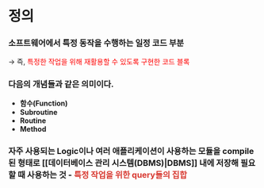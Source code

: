 # 정의
### 소프트웨어에서 특정 동작을 수행하는 일정 코드 부분
→ 즉, <font color="#ff0000">특정한 작업을 위해 재활용할 수 있도록 구현한 코드  블록</font>
### 다음의 개념들과 같은 의미이다.
- **함수(Function)**
- **Subroutine**
- **Routine**
- **Method**
### 자주 사용되는 Logic이나 여러 애플리케이션이 사용하는 모듈을 compile된 형태로 [[데이터베이스 관리 시스템(DBMS)|DBMS]] 내에 저장해 필요할 때 사용하는 것 - <font color="#d83931">특정 작업을 위한 query들의 집합</font>